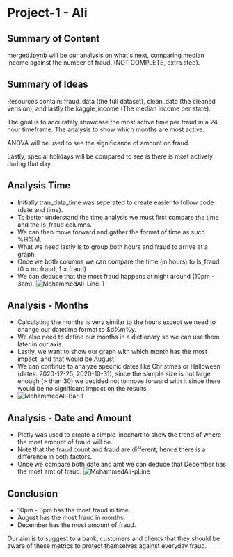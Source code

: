 # Project-1  - Ali 

## Summary of Content 
merged.ipynb will be our analysis on what's next, comparing median income against the number of fraud. (NOT COMPLETE, extra step).

## Summary of Ideas
Resources contain: fraud_data (the full dataset), clean_data (the cleaned verision), and lastly the kaggle_income (The median income per state).

The goal is to accurately showcase the most active time per fraud in a 24-hour timeframe.
The analysis to show which months are most active. 

ANOVA will be used to see the significance of amount on fraud. 

Lastly, special holidays will be compared to see is there is most actively during that day.

## Analysis Time 
- Initially tran_data_time was seperated to create easier to follow code (date and time).
- To better understand the time analysis we must first compare the time and the Is_fraud columns.
- We can then move forward and gather the format of time as such %H%M.
- What we need lastly is to group both hours and fraud to arrive at a graph. 
- Once we both columns we can compare the time (in hours) to Is_fraud (0 = no fraud, 1 = fraud).
- We can deduce that the most fraud happens at night around (10pm - 3am).
![MohammedAli-Line-1](https://github.com/Mohammed-a-ali01/Project-1/assets/81397577/ffc79679-5539-4a08-b507-719ffbee448c)


## Analysis - Months
-  Calculating the months is very similar to the hours except we need to change our datetime format to $d%m%y.
-  We also need to define our months in a dictionary so we can use them later in our axis.
-  Lastly, we want to show our graph with which month has the most impact, and that would be August.
-  We can continue to analyze specific dates like Christmas or Halloween (dates: 2020-12-25, 2020-10-31), since the sample size is not large enough (> than 30) we decided not to move forward with it since there would be no significant impact on the results. 
-  ![MohammedAli-Bar-1](https://github.com/Mohammed-a-ali01/Project-1/assets/81397577/027ca14b-80f5-4a72-b313-21b0ba1194dd)

## Analysis - Date and Amount 
- Plotly was used to create a simple linechart to show the trend of where the most amount of fraud will be.
- Note that the fraud count and fraud are different, hence there is a difference in both factors.
- Once we compare both date and amt we can deduce that December has the most amt of fraud.
![MohammedAli-pLine](https://github.com/Mohammed-a-ali01/Project-1/assets/81397577/ba852979-fcaf-4a2e-ab72-cd57597b4205)

## Conclusion 
- 10pm - 3pm has the most fraud in time.
- August has the most fraud in months.
- December has the most amount of fraud.

Our aim is to suggest to a bank, customers and clients that they should be aware of these metrics to protect themselves against everyday fraud. 
